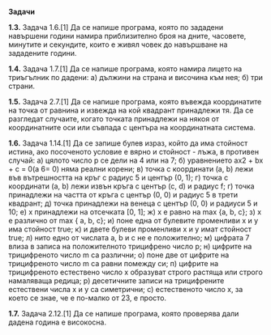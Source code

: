 **Задачи**

**1.3.** Задача 1.6.[1] Да се напише програма, която по зададени навършени
години намира приблизително броя на дните, часовете, минутите и секундите, които е живял човек до навършване на зададените години.

**1.4.** Задача 1.7.[1] Да се напише програма, която намира лицето на триъгълник по дадени: а) дължини на страна и височина към нея; б) три
страни.

**1.5.** Задача 2.7.[1] Да се напише програма, която въвежда координатите на
точка от равнина и извежда на кой квадрант принадлежи тя. Да се разгледат случаите, когато точката принадлежи на някоя от координатните
оси или съвпада с центъра на координатната система.

**1.6.** Задача 1.14.[1] Да се запише булев израз, който да има стойност истина,
ако посоченото условие е вярно и стойност - лъжа, в противен случай:
а) цялото число p се дели на 4 или на 7;
б) уравнението ax2 + bx + c = 0(a 6= 0) няма реални корени;
в) точка с координати (a, b) лежи във вътрешността на кръг с радиус
5 и център (0, 1); г) точка с координати (a, b) лежи извън кръга с
център (c, d) и радиус f;
г) точка принадлежи на частта от кръга с център (0, 0) и радиус 5 в
трети квадрант;
д) точка принадлежи на венеца с център (0, 0) и радиуси 5 и 10;
е) x принадлежи на отсечката [0, 1];
ж) x е равно на max {a, b, c};
з) x е различно от max { a, b, c};
и) поне една от булевите променливи x и y има стойност true;
к) и двете булеви променливи x и y имат стойност true;
л) нито едно от числата a, b и c не е положително;
м) цифрата 7 влиза в записа на положителното трицифрено число p;
н) цифрите на трицифреното число m са различни;
о) поне две от цифрите на трицифреното число m са равни помежду
си;
п) цифрите на трицифреното естествено число x образуват строго растяща или строго намаляваща редица;
р) десетичните записи на трицифрените естествени числа x и y са симетрични;
с) естественото число x, за което се знае, че е по-малко от 23, е просто.

**1.7.** Задача 2.12.[1] Да се напише програма, която проверява дали дадена
година е високосна.